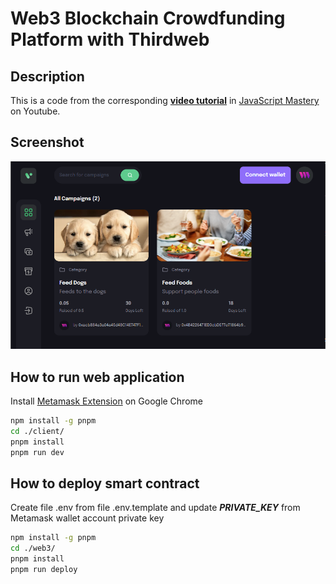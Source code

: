 # Web3 Blockchain Crowdfunding Platform with Thirdweb

## Description

This is a code from the corresponding [**video tutorial**](https://youtu.be/BDCT6TYLYdI) in [JavaScript Mastery](https://www.youtube.com/@javascriptmastery) on Youtube.

## Screenshot

![Web3 Crowdfunding Platform main page](./web3_crowdfunding.png)

## How to run web application

Install [Metamask Extension](https://metamask.io/) on Google Chrome

```bash
npm install -g pnpm
cd ./client/
pnpm install
pnpm run dev
```

## How to deploy smart contract

Create file .env from file .env.template and update ***PRIVATE_KEY*** from Metamask wallet account private key

```bash
npm install -g pnpm
cd ./web3/
pnpm install
pnpm run deploy
```
